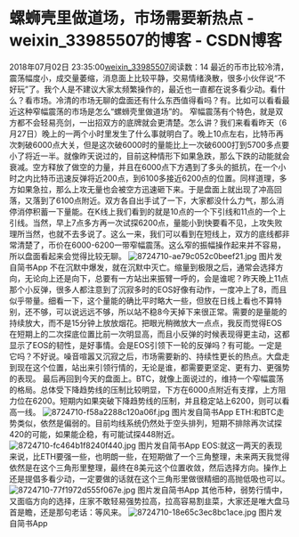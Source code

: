 # 螺蛳壳里做道场，市场需要新热点 - weixin_33985507的博客 - CSDN博客
2018年07月02日 23:35:00[weixin_33985507](https://me.csdn.net/weixin_33985507)阅读数：14
最近的币市比较冷清，震荡幅度小，成交量萎缩，消息面上比较平静，交易情绪涣散，很多小伙伴说“不好玩”了。我个人是不建议大家太频繁操作的，最近也一直都在说多看少动。看什么？看市场。冷清的市场无聊的盘面还有什么东西值得看吗？有。比如可以看看最近这种窄幅震荡的市场是怎么“螺蛳壳里做道场”的。
窄幅震荡有个特色，就是双方都不会轻易亮剑，一出招双方的底牌就会更清楚。怎么讲？我们来看看昨天（6月27日）晚上的一两个小时里发生了什么事就明白了。晚上10点左右，比特币再次刺破6000点大关，但是这次破6000时的量能比上一次破6000打到5700多点要小了将近一半。就像昨天说过的，目前这种情形下如果急跌，那么下跌的动能就会衰减。空方释放了做空的力量，并且在6000点下方遇到了多头的抵抗，在一个小时之内比特币迅速反弹将近200点，到6100多接近6200点的位置。同样道理，多方如果急拉，那么上攻无量也会被空方迅速砸下来。于是盘面上就出现了冲高回落，又落到了6100点附近。双方各自出手试了一下，大家都没什么力气，那么消停消停积蓄一下量能。在K线上我们看到的就是10点的一个下引线和11点的一个上引线。当然，早上7点多方再一次试探6200点，量能小到快要看不见，上攻失败理所当然，也就不去多说了。这么一来，我们可以看到在短线上，双方的底线都非常清楚了，币价在6000-6200一带窄幅震荡。这么窄的振幅操作起来并不容易，所以盘面看起来会觉得比较无聊。
![8724710-ae79c052c0beef21.jpg](https://upload-images.jianshu.io/upload_images/8724710-ae79c052c0beef21.jpg)
图片发自简书App
不在沉默中爆发，就在沉默中灭亡。缩量到极限之后，通常会选择方向，无论向上还是向下，总要有一方站出来振臂一呼的，会是谁呢？昨天晚上11点那个小反弹，很多人都注意到了沉寂多时的EOS好像有动作，一度冲上了8，而且似乎带量。细看一下，这个量能的确比平时略大一些，但放在日线上看也不算特别，还不够，可以说远远不够，所以站不稳8今天掉下来很正常。需要的是量能的持续放大，而不是15分钟上放放烟花。把眼光稍微放大一点点，我反而觉得EOS在短期上的二次探底位置比前一次明显高，而且小反弹的时候表现得更主动，这都显示了EOS的韧性，是好事情。会是EOS引领下一轮的反弹吗？有可能。一定是它吗？不好说。噪音喧嚣又沉寂之后，市场需要新的、持续性更长的热点。大盘走到现在这个位置，站出来引领行情的，无论是谁，都需要更坚定、更有力、更强势的表现。
最后再回到今天的盘面上。BTC，就像上面说过的，维持一个窄幅震荡的格局。总体受下降趋势线的压制比较明显，下方在6000点附近有支撑，上方阻力位在6200。短期内如果突破下降趋势线的压制，并且稳定站上6200，则可以看高一线。
![8724710-f58a2288c120a06f.jpg](https://upload-images.jianshu.io/upload_images/8724710-f58a2288c120a06f.jpg)
图片发自简书App
ETH:和BTC走势类似，依然是偏弱的。目前均线系统仍然处于空头排列，短期不排除再次试探420的可能，如果能企稳，有可能试探448附近。
![8724710-fc464b1f8240f440.jpg](https://upload-images.jianshu.io/upload_images/8724710-fc464b1f8240f440.jpg)
图片发自简书App
EOS:就这一两天的表现来说，比ETH要强一些，也明朗一些，在短期做了一个三角整理，未来两天我觉得依然是在这个三角形里整理，最终在8美元这个位置收敛，然后选择方向。操作上还是提倡多看少动，一定要做的话就在这个三角形里做很精细的高抛低吸也可以。
![8724710-77f1972d555f067e.jpg](https://upload-images.jianshu.io/upload_images/8724710-77f1972d555f067e.jpg)
图片发自简书App
其他币种，弱势行情中，又面临方向的选择，庄家不敢轻易强势拉高，拉高容易割韭菜，大家还是唯大盘马首是瞻，还是那句老话：等风来。
![8724710-18e65c3ec8bc1ace.jpg](https://upload-images.jianshu.io/upload_images/8724710-18e65c3ec8bc1ace.jpg)
图片发自简书App
